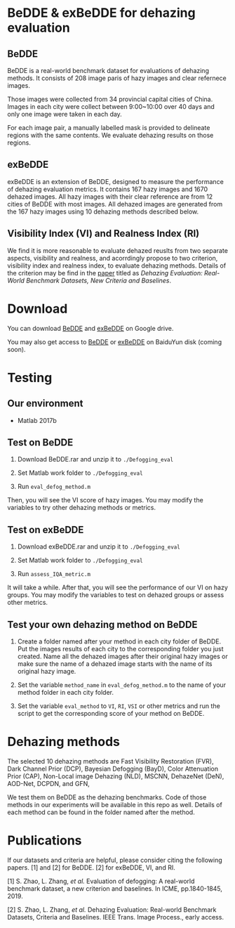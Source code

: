# BeDDE & exBeDDE for dehazing evaluation
## BeDDE
BeDDE is a real-world benchmark dataset for evaluations of dehazing methods.
It consists of 208 image paris of hazy images and clear refernece images. 

Those images were collected from 34 provincial capital cities of China. 
Images in each city were collect between 9:00~10:00 over 40 days and only one image were taken in each day.

For each image pair, a manually labelled mask is provided to delineate regions with the same contents.
We evaluate dehazing results on those regions.

## exBeDDE
exBeDDE is an extension of BeDDE, designed to measure the performance of dehazing evaluation metrics. It contains 167 hazy images and 1670 dehazed images. All hazy images with their clear reference are from 12 cities of BeDDE with most images. All dehazed images are generated from the 167 hazy images using 10 dehazing methods described below.

## Visibility Index (VI) and Realness Index (RI)
We find it is more reasonable to evaluate dehazed reuslts from two separate aspects, visibility and realness, and acorrdingly propose to two criterion,  visibility index and realness index, to evaluate dehazing methods. Details of the criterion may be find in the [paper](https://ieeexplore.ieee.org/document/9099036) titled as _Dehazing Evaluation: Real-World Benchmark Datasets, New Criteria and Baselines_.


# Download
You can download [BeDDE](https://drive.google.com/file/d/12p-MY2ZygT5Tl8q0oFxDIUg9B5Jn042-/view?usp=sharing) and [exBeDDE](https://drive.google.com/file/d/1swAyQS-j9QNTvLwsCJgbFXnjscB86CeL/view?usp=sharing) on Google drive.

You may also get access to [BeDDE]() or [exBeDDE]() on BaiduYun disk (coming soon).

# Testing

## Our environment

- Matlab 2017b

## Test on BeDDE
1. Download BeDDE.rar and unzip it to `./Defogging_eval`

2. Set Matlab work folder to `./Defogging_eval`

3. Run `eval_defog_method.m`

Then, you will see the VI score of hazy images. You may modify the variables to try other dehazing methods or metrics.

## Test on exBeDDE

1. Download exBeDDE.rar and unzip it to `./Defogging_eval`

2. Set Matlab work folder to `./Defogging_eval`

3. Run `assess_IQA_metric.m`

It will take a while. After that, you will see the performance of our VI on hazy groups. You may modify the variables to test on dehazed groups or assess other metrics.

## Test your own dehazing method on BeDDE

1. Create a folder named after your method in each city folder of BeDDE. Put the images results of each city to the corresponding folder you just created. Name all the dehazed images after their original hazy images or make sure the name of a dehazed image starts with the name of its original hazy image.

2. Set the variable `method_name` in `eval_defog_method.m` to the name of your method folder in each city folder.

3. Set the variable `eval_method` to `VI`, `RI`, `VSI` or other metrics and run the script to get the corresponding score of your method on BeDDE.


# Dehazing methods
The selected 10 dehazing methods are 
Fast Visibility Restoration (FVR), 
Dark Channel Prior (DCP), 
Bayesian Defogging (BayD), 
Color Attenuation Prior (CAP), 
Non-Local image Dehazing (NLD), 
MSCNN, 
DehazeNet (DeN), 
AOD-Net, 
DCPDN, 
and GFN,

We test them on BeDDE as the dehazing benchmarks. Code of those methods in our experiments will be available in this repo as well. Details of each method can be found in the folder named after the method.

# Publications
If our datasets and criteria are helpful, please consider citing the following papers. [1] and [2] for BeDDE. [2] for exBeDDE, VI, and RI.

[1] S. Zhao, L. Zhang, _et al._ Evaluation of defogging: A real-world benchmark dataset, a new criterion and baselines. In ICME, pp.1840-1845, 2019.

[2] S. Zhao, L. Zhang, _et al._ Dehazing Evaluation: Real-world Benchmark Datasets, Criteria and Baselines. IEEE Trans. Image Process., early access.
